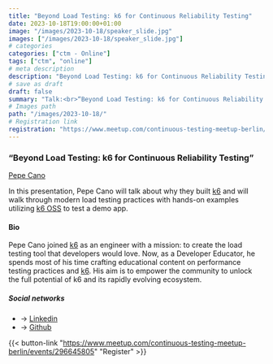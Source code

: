 ```yaml
---
title: "Beyond Load Testing: k6 for Continuous Reliability Testing"
date: 2023-10-18T19:00:00+01:00
image: "/images/2023-10-18/speaker_slide.jpg"
images: ["/images/2023-10-18/speaker_slide.jpg"]
# categories
categories: ["ctm - Online"]
tags: ["ctm", "online"]
# meta description
description: "Beyond Load Testing: k6 for Continuous Reliability Testing"
# save as draft
draft: false
summary: "Talk:<br>“Beyond Load Testing: k6 for Continuous Reliability Testing” (Pepe Cano)"
# Images path
path: "/images/2023-10-18/"
# Registration link
registration: "https://www.meetup.com/continuous-testing-meetup-berlin/events/296645805"
---
```


### “Beyond Load Testing: k6 for Continuous Reliability Testing”

[Pepe Cano](https://www.linkedin.com/in/ppcano)

In this presentation, Pepe Cano will talk about why they built [k6](https://k6.io/open-source) and will walk through modern load testing practices with hands-on examples utilizing [k6 OSS](https://k6.io/open-source) to test a demo app.

#### Bio

Pepe Cano joined [k6](https://k6.io/open-source) as an engineer with a mission: to create the load testing tool that developers would love. Now, as a Developer Educator, he spends most of his time crafting educational content on performance testing practices and [k6](https://k6.io/open-source). His aim is to empower the community to unlock the full potential of k6 and its rapidly evolving ecosystem.

##### Social networks

- <i class="fa fa-linkedin"></i> -> [Linkedin](https://www.linkedin.com/in/ppcano)
- <i class="fa fa-github"></i> -> [Github](https://github.com/ppcano)

{{< button-link "https://www.meetup.com/continuous-testing-meetup-berlin/events/296645805" "Register" >}}

